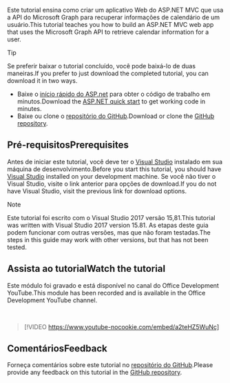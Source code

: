 <!-- markdownlint-disable MD002 MD041 -->

<span data-ttu-id="9ca65-101">Este tutorial ensina como criar um aplicativo Web do ASP.NET MVC que usa a API do Microsoft Graph para recuperar informações de calendário de um usuário.</span><span class="sxs-lookup"><span data-stu-id="9ca65-101">This tutorial teaches you how to build an ASP.NET MVC web app that uses the Microsoft Graph API to retrieve calendar information for a user.</span></span>

> [!TIP]
> <span data-ttu-id="9ca65-102">Se preferir baixar o tutorial concluído, você pode baixá-lo de duas maneiras.</span><span class="sxs-lookup"><span data-stu-id="9ca65-102">If you prefer to just download the completed tutorial, you can download it in two ways.</span></span>
>
> - <span data-ttu-id="9ca65-103">Baixe o [início rápido do ASP.net](https://developer.microsoft.com/graph/quick-start?platform=option-dotnet) para obter o código de trabalho em minutos.</span><span class="sxs-lookup"><span data-stu-id="9ca65-103">Download the [ASP.NET quick start](https://developer.microsoft.com/graph/quick-start?platform=option-dotnet) to get working code in minutes.</span></span>
> - <span data-ttu-id="9ca65-104">Baixe ou clone o [repositório do GitHub](https://github.com/microsoftgraph/msgraph-training-aspnetmvcapp).</span><span class="sxs-lookup"><span data-stu-id="9ca65-104">Download or clone the [GitHub repository](https://github.com/microsoftgraph/msgraph-training-aspnetmvcapp).</span></span>

## <a name="prerequisites"></a><span data-ttu-id="9ca65-105">Pré-requisitos</span><span class="sxs-lookup"><span data-stu-id="9ca65-105">Prerequisites</span></span>

<span data-ttu-id="9ca65-106">Antes de iniciar este tutorial, você deve ter o [Visual Studio](https://visualstudio.microsoft.com/vs/) instalado em sua máquina de desenvolvimento.</span><span class="sxs-lookup"><span data-stu-id="9ca65-106">Before you start this tutorial, you should have [Visual Studio](https://visualstudio.microsoft.com/vs/) installed on your development machine.</span></span> <span data-ttu-id="9ca65-107">Se você não tiver o Visual Studio, visite o link anterior para opções de download.</span><span class="sxs-lookup"><span data-stu-id="9ca65-107">If you do not have Visual Studio, visit the previous link for download options.</span></span>

> [!NOTE]
> <span data-ttu-id="9ca65-108">Este tutorial foi escrito com o Visual Studio 2017 versão 15,81.</span><span class="sxs-lookup"><span data-stu-id="9ca65-108">This tutorial was written with Visual Studio 2017 version 15.81.</span></span> <span data-ttu-id="9ca65-109">As etapas deste guia podem funcionar com outras versões, mas que não foram testadas.</span><span class="sxs-lookup"><span data-stu-id="9ca65-109">The steps in this guide may work with other versions, but that has not been tested.</span></span>

## <a name="watch-the-tutorial"></a><span data-ttu-id="9ca65-110">Assista ao tutorial</span><span class="sxs-lookup"><span data-stu-id="9ca65-110">Watch the tutorial</span></span>

<span data-ttu-id="9ca65-111">Este módulo foi gravado e está disponível no canal do Office Development YouTube.</span><span class="sxs-lookup"><span data-stu-id="9ca65-111">This module has been recorded and is available in the Office Development YouTube channel.</span></span>

<!-- markdownlint-disable MD033 MD034 -->
<br/>

> [!VIDEO https://www.youtube-nocookie.com/embed/a2teHZ5WuNc]
<!-- markdownlint-enable MD033 MD034 -->

## <a name="feedback"></a><span data-ttu-id="9ca65-112">Comentários</span><span class="sxs-lookup"><span data-stu-id="9ca65-112">Feedback</span></span>

<span data-ttu-id="9ca65-113">Forneça comentários sobre este tutorial no [repositório do GitHub](https://github.com/microsoftgraph/msgraph-training-aspnetmvcapp).</span><span class="sxs-lookup"><span data-stu-id="9ca65-113">Please provide any feedback on this tutorial in the [GitHub repository](https://github.com/microsoftgraph/msgraph-training-aspnetmvcapp).</span></span>
